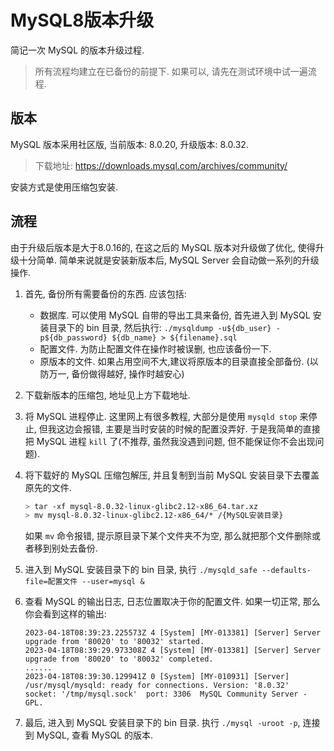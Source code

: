 # MySQL8版本升级
简记一次 MySQL 的版本升级过程.
> 所有流程均建立在已备份的前提下. 如果可以, 请先在测试环境中试一遍流程.

## 版本
MySQL 版本采用社区版, 当前版本: 8.0.20, 升级版本: 8.0.32. 
> 下载地址: https://downloads.mysql.com/archives/community/

安装方式是使用压缩包安装. 

## 流程
由于升级后版本是大于8.0.16的, 在这之后的 MySQL 版本对升级做了优化, 使得升级十分简单. 简单来说就是安装新版本后, MySQL Server 会自动做一系列的升级操作.

1. 首先, 备份所有需要备份的东西. 应该包括:
   * 数据库. 可以使用 MySQL 自带的导出工具来备份, 首先进入到 MySQL 安装目录下的 bin 目录, 然后执行:
    `./mysqldump -u${db_user} -p${db_password} ${db_name} > ${filename}.sql`
   * 配置文件. 为防止配置文件在操作时被误删, 也应该备份一下.
   * 原版本的文件. 如果占用空间不大,建议将原版本的目录直接全部备份. (以防万一, 备份做得越好, 操作时越安心)

2. 下载新版本的压缩包, 地址见上方下载地址.
3. 将 MySQL 进程停止. 这里网上有很多教程, 大部分是使用 `mysqld stop` 来停止, 但我这边会报错, 主要是当时安装的时候的配置没弄好. 于是我简单的直接把 MySQL 进程 `kill` 了(不推荐, 虽然我没遇到问题, 但不能保证你不会出现问题).
4. 将下载好的 MySQL 压缩包解压, 并且复制到当前 MySQL 安装目录下去覆盖原先的文件. 
   ```bash
   > tar -xf mysql-8.0.32-linux-glibc2.12-x86_64.tar.xz
   > mv mysql-8.0.32-linux-glibc2.12-x86_64/* /{MySQL安装目录}
   ```
   如果 `mv` 命令报错, 提示原目录下某个文件夹不为空, 那么就把那个文件删除或者移到别处去备份.

5. 进入到 MySQL 安装目录下的 bin 目录, 执行 `./mysqld_safe --defaults-file=配置文件 --user=mysql &`
6. 查看 MySQL 的输出日志, 日志位置取决于你的配置文件. 如果一切正常, 那么你会看到这样的输出:
   ```log
   2023-04-18T08:39:23.225573Z 4 [System] [MY-013381] [Server] Server upgrade from '80020' to '80032' started.
   2023-04-18T08:39:29.973308Z 4 [System] [MY-013381] [Server] Server upgrade from '80020' to '80032' completed.
   ......
   2023-04-18T08:39:30.129941Z 0 [System] [MY-010931] [Server] /usr/mysql/mysqld: ready for connections. Version: '8.0.32'  socket: '/tmp/mysql.sock'  port: 3306  MySQL Community Server - GPL.
   ```

7. 最后, 进入到 MySQL 安装目录下的 bin 目录. 执行 `./mysql -uroot -p`, 连接到 MySQL, 查看 MySQL 的版本.
   